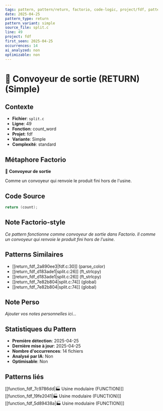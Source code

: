 ```yaml
---
tags: pattern, pattern/return, factorio, code-logic, project/fdf, pattern/variant/simple
date: 2025-04-25
pattern_type: return
pattern_variant: simple
source_file: split.c
line: 49
project: fdf
first_seen: 2025-04-25
occurrences: 14
ai_analyzed: non
optimizable: non
---
```


# 🚚 Convoyeur de sortie (RETURN) (Simple)

## Contexte
- **Fichier**: `split.c`
- **Ligne**: 49
- **Fonction**: count_word
- **Projet**: fdf
- **Variante**: Simple
- **Complexité**: standard

## Métaphore Factorio
🚚 **Convoyeur de sortie**

Comme un convoyeur qui renvoie le produit fini hors de l'usine.

## Code Source
```c
return (count);
```

## Note Factorio-style
*Ce pattern fonctionne comme convoyeur de sortie dans Factorio. Il comme un convoyeur qui renvoie le produit fini hors de l'usine.*

## Patterns Similaires
- [[return_fdf_2a890ee3|fdf.c:30]] (parse_color)
- [[return_fdf_d183ade1|split.c:26]] (ft_strlcpy)
- [[return_fdf_d183ade1|split.c:26]] (ft_strlcpy)
- [[return_fdf_7e82b804|split.c:74]] (global)
- [[return_fdf_7e82b804|split.c:74]] (global)

## Note Perso
*Ajouter vos notes personnelles ici...*

## Statistiques du Pattern
- **Première détection**: 2025-04-25
- **Dernière mise à jour**: 2025-04-25
- **Nombre d'occurrences**: 14 fichiers
- **Analysé par IA**: Non
- **Optimisable**: Non

## Patterns liés
[[function_fdf_7c9786dd|🏭 Usine modulaire (FUNCTION)]]
[[function_fdf_19fe2041|🏭 Usine modulaire (FUNCTION)]]
[[function_fdf_5d89438a|🏭 Usine modulaire (FUNCTION)]]
